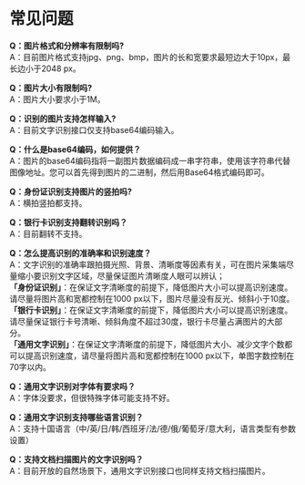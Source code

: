 # 常见问题

**Q：图片格式和分辨率有限制吗?**  
A：目前图片格式支持jpg、png、bmp，图片的长和宽要求最短边大于10px，最长边小于2048 px。

**Q：图片大小有限制吗?**  
A：图片大小要求小于1M。

**Q：识别的图片支持怎样输入?**  
A：目前文字识别接口仅支持base64编码输入。

**Q：什么是base64编码，如何提供？**  
A：图片的base64编码指将一副图片数据编码成一串字符串，使用该字符串代替图像地址。您可以首先得到图片的二进制，然后用Base64格式编码即可。

**Q：身份证识别支持图片的竖拍吗?**  
A：横拍竖拍都支持。

**Q：银行卡识别支持翻转识别吗？**  
A：目前翻转不支持。

**Q：怎么提高识别的准确率和识别速度？**  
A：文字识别的准确率跟拍摄光照、背景、清晰度等因素有关，可在图片采集端尽量缩小要识别文字区域，尽量保证图片清晰度人眼可以辨认；  
**「身份证识别」**：在保证文字清晰度的前提下，降低图片大小可以提高识别速度。请尽量将图片高和宽都控制在1000 px以下，图片尽量没有反光、倾斜小于10度。  
**「银行卡识别」**：在保证文字清晰度的前提下，降低图片大小可以提高识别速度。请尽量保证银行卡号清晰、倾斜角度不超过30度，银行卡尽量占满图片的大部分。  
**「通用文字识别」**：在保证文字清晰度的前提下，降低图片大小、减少文字个数都可以提高识别速度，请尽量将图片高和宽都控制在1000 px以下，单图字数控制在70字以内。

**Q：通用文字识别对字体有要求吗？**  
A：字体没要求，但很特殊字体可能支持不好。

**Q：通用文字识别支持哪些语言识别？**  
A：支持十国语言（中/英/日/韩/西班牙/法/德/俄/葡萄牙/意大利，语言类型有参数设置）

**Q：支持文档扫描图片的文字识别吗？**  
A：目前开放的自然场景下，通用文字识别接口也同样支持文档扫描图片。




